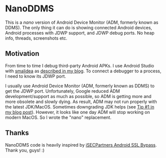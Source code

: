 # NanoDDMS

This is a _nano_ version of Android Device Monitor (ADM, formerly known as DDMS). The only thing it can do is showing connected Android devices, Android processes with JDWP support, and JDWP debug ports. No heap info, threads, screenshots etc. 

## Motivation

From time to time I debug third-party Android APKs. I use Android Studio with [smalidea](https://github.com/JesusFreke/smali/wiki/smalidea) as [described in my blog](https://kov4l3nko.github.io/blog/2018-01-20-debugging-thirdparty-android-java-code/). To connect a debugger to a process, I need to know its JDWP port. 

I usually use Android Device Monitor (ADM, formerly known as DDMS) to get the JDWP port. Unfortunately, Google reduced ADM development/support as much as possible, so ADM is getting more and more obsolete and slowly dying. As result, ADM may not run properly with the latest JDK/MacOS. Sometimes downgrading JDK helps (see [Tip #1 in my blog post](https://kov4l3nko.github.io/blog/2018-01-20-debugging-thirdparty-android-java-code/)). However, it looks like one day ADM will stop working on modern MacOS. So I wrote the "nano" replacement.

## Thanks

NanoDDMS code is heavily inspired by [iSECPartners Android SSL Bypass](https://github.com/iSECPartners/android-ssl-bypass). Thank you, guys! :)
